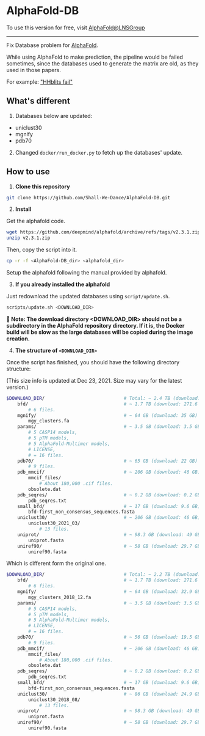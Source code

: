 # AlphaFold-DB

To use this version for free, visit [AlphaFold@LNSGroup](http://neuralmachine.cc:8080)

---

Fix Database problem for [AlphaFold](https://github.com/deepmind/alphafold).

While using AlphaFold to make prediction, the pipeline would be failed sometimes, since the databases used to generate the matrix are old, as they used in those papers.

For example: ["HHblits fail"](https://github.com/deepmind/alphafold/issues/257#issuecomment-986183590)

## What's different

1. Databases below are updated:

+ uniclust30
+ mgnify
+ pdb70

2. Changed `docker/run_docker.py` to fetch up the databases' update.


## How to use

1. **Clone this repository**

```sh
git clone https://github.com/Shall-We-Dance/AlphaFold-DB.git
```

2. **Install**

Get the alphafold code.

```sh
wget https://github.com/deepmind/alphafold/archive/refs/tags/v2.3.1.zip
unzip v2.3.1.zip
```

Then, copy the script into it.

```sh
cp -r -f <AlphaFold-DB_dir> <alphafold_dir>
```

Setup the alphafold following the manual provided by alphafold.

3. **If you already installed the alphafold**

Just redownload the updated databases using `script/update.sh`.

```sh
scripts/update.sh <DOWNLOAD_DIR>
```

**📒 Note: The download directory <DOWNLOAD_DIR> should not be a subdirectory in the AlphaFold repository directory. If it is, the Docker build will be slow as the large databases will be copied during the image creation.**

4. **The structure of `<DOWNLOAD_DIR>`**

Once the script has finished, you should have the following directory structure:

(This size info is updated at Dec 23, 2021. Size may vary for the latest version.)

```sh
$DOWNLOAD_DIR/                             # Total: ~ 2.4 TB (download: ~510 GB)
    bfd/                                   # ~ 1.7 TB (download: 271.6 GB)
        # 6 files.
    mgnify/                                # ~ 64 GB (download: 35 GB)
        mgy_clusters.fa
    params/                                # ~ 3.5 GB (download: 3.5 GB)
        # 5 CASP14 models,
        # 5 pTM models,
        # 5 AlphaFold-Multimer models,
        # LICENSE,
        # = 16 files.
    pdb70/                                 # ~ 65 GB (download: 22 GB)
        # 9 files.
    pdb_mmcif/                             # ~ 206 GB (download: 46 GB)
        mmcif_files/
            # About 180,000 .cif files.
        obsolete.dat
    pdb_seqres/                            # ~ 0.2 GB (download: 0.2 GB)
        pdb_seqres.txt
    small_bfd/                             # ~ 17 GB (download: 9.6 GB)
        bfd-first_non_consensus_sequences.fasta
    uniclust30/                            # ~ 206 GB (download: 46 GB)
        uniclust30_2021_03/
            # 13 files.
    uniprot/                               # ~ 98.3 GB (download: 49 GB)
        uniprot.fasta
    uniref90/                              # ~ 58 GB (download: 29.7 GB)
        uniref90.fasta
```

Which is different form the original one.

```sh
$DOWNLOAD_DIR/                             # Total: ~ 2.2 TB (download: 438 GB)
    bfd/                                   # ~ 1.7 TB (download: 271.6 GB)
        # 6 files.
    mgnify/                                # ~ 64 GB (download: 32.9 GB)
        mgy_clusters_2018_12.fa
    params/                                # ~ 3.5 GB (download: 3.5 GB)
        # 5 CASP14 models,
        # 5 pTM models,
        # 5 AlphaFold-Multimer models,
        # LICENSE,
        # = 16 files.
    pdb70/                                 # ~ 56 GB (download: 19.5 GB)
        # 9 files.
    pdb_mmcif/                             # ~ 206 GB (download: 46 GB)
        mmcif_files/
            # About 180,000 .cif files.
        obsolete.dat
    pdb_seqres/                            # ~ 0.2 GB (download: 0.2 GB)
        pdb_seqres.txt
    small_bfd/                             # ~ 17 GB (download: 9.6 GB)
        bfd-first_non_consensus_sequences.fasta
    uniclust30/                            # ~ 86 GB (download: 24.9 GB)
        uniclust30_2018_08/
            # 13 files.
    uniprot/                               # ~ 98.3 GB (download: 49 GB)
        uniprot.fasta
    uniref90/                              # ~ 58 GB (download: 29.7 GB)
        uniref90.fasta
```
